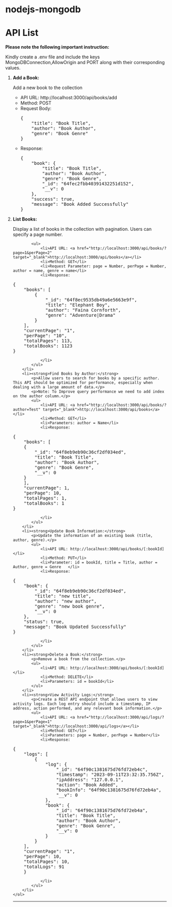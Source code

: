 # nodejs-mongodb

<div class="intro">
    <h1>API List</h1>
    <strong> Please note the following important instruction: </strong>
    <p>Kindly create a .env file and include the keys MongoDBConnection,AllowOrigin and PORT along with their corresponding values.    </p>
    <ol>
        <li><strong>Add a Book:</strong>
            <p>Add a new book to the collection</p>
            <ul>
                <li>API URL: http://localhost:3000/api/books/add</li>
                <li>Method: POST</li>
                <li>Request Body: 
<pre>
{
    "title": "Book Title",
    "author": "Book Author",
    "genre": "Book Genre"
}
</pre>
                        <li>Response: 
<pre>
{
    "book": {
        "title": "Book Title",
        "author": "Book Author",
        "genre": "Book Genre",
        "_id": "64fec2fbb40391432251d152",
        "__v": 0
    },
    "success": true,
    "message": "Book Added Successfully"
}    
</pre>
            </li>
            </ul>
        </li>
        <li><strong>List Books:</strong>
            <p>Display a list of books in the collection with pagination. Users can specify a page number.</p>

            <ul>
                <li>API URL: <a href="http://localhost:3000/api/books/?page=1&perPage=2" target="_blank">http://localhost:3000/api/books</a></li>
                <li>Method: GET</li>
                <li>Request Parameter: page = Number, perPage = Number, author = name, genre = name</li>
                <li>Response: 
<pre>
{
    "books": [
        {
            "_id": "64f8ec9535db49a6e5663e9f",
            "title": "Elephant Boy",
            "author": "Faina Cornforth",
            "genre": "Adventure|Drama"
        }
    ],
    "currentPage": "1",
    "perPage": "10",
    "totalPages": 113,
    "totalBooks": 1123
}
</pre>

                </li>
            </ul>
        </li>
        <li><strong>Find Books by Author:</strong>
            <p>Allow users to search for books by a specific author. This API should be optimized for performance, especially when dealing with a large amount of data.</p>
            <p>Note: To Improve query performance we need to add index on the author column.</p>
            <ul>
                <li>API URL: <a href="http://localhost:3000/api/books/?author=Test" target="_blank">http://localhost:3000/api/books</a></li>
                <li>Method: GET</li>
                <li>Parameters: author = Name</li>
                <li>Response: 
<pre>
{
    "books": [
    {
        "_id": "64f8eb9eb90c36cf2df034ed",
        "title": "Book Title",
        "author": "Book Author",
        "genre": "Book Genre",
        "__v": 0
    }
    ],
    "currentPage": 1,
    "perPage": 10,
    "totalPages": 1,
    "totalBooks": 1
}    
</pre>
                </li>
            </ul>
        </li>
        <li><strong>Update Book Information:</strong>
            <p>Update the information of an existing book (title, author, genre).</p>
            <ul>
                <li>API URL: http://localhost:3000/api/books/[:bookId]</li>
                <li>Method: PUT</li>
                <li>Parameter: id = bookId, title = Title, author = Author, genre = Genre   </li>
                <li>Response: 
<pre>
{
    "book": {
        "_id": "64f8eb9eb90c36cf2df034ed",
        "title": "new title",
        "author": "new author",
        "genre": "new book genre",
        "__v": 0
    },
    "status": true,
    "message": "Book Updated Successfully"
}    
</pre>

                </li>
            </ul>
        </li>
        <li><strong>Delete a Book:</strong>
            <p>Remove a book from the collection.</p>
            <ul>
                <li>API URL: http://localhost:3000/api/books/[:bookId]</li>
                <li>Method: DELETE</li>
                <li>Parameters: id = bookId</li>
            </ul>
        </li>
        <li><strong>View Activity Logs:</strong>
            <p>Create a REST API endpoint that allows users to view activity logs. Each log entry should include a timestamp, IP address, action performed, and any relevant book information.</p>
            <ul>
                <li>API URL: <a href="http://localhost:3000/api/logs/?page=1&perPage=1" target="_blank">http://localhost:3000/api/logs</a></li>
                <li>Method: GET</li>
                <li>Parameters: page = Number, perPage = Number</li>
                <li>Response: 

<pre>
{
    "logs": [
        {
            "log": {
                "_id": "64f90c1381675d76fd72eb4c",
                "timestamp": "2023-09-11T23:32:35.756Z",
                "ipAddress": "127.0.0.1",
                "action": "Book Added",
                "bookInfo": "64f90c1381675d76fd72eb4a",
                "__v": 0
            },
            "book": {
                "_id": "64f90c1381675d76fd72eb4a",
                "title": "Book Title",
                "author": "Book Author",
                "genre": "Book Genre",
                "__v": 0
            }
        }
    ],
    "currentPage": "1",
    "perPage": 10,
    "totalPages": 10,
    "totalLogs": 91
    }
</pre>
                </li>
            </ul>
        </li>
    </ol>
<hr>    
    </div>
    
    